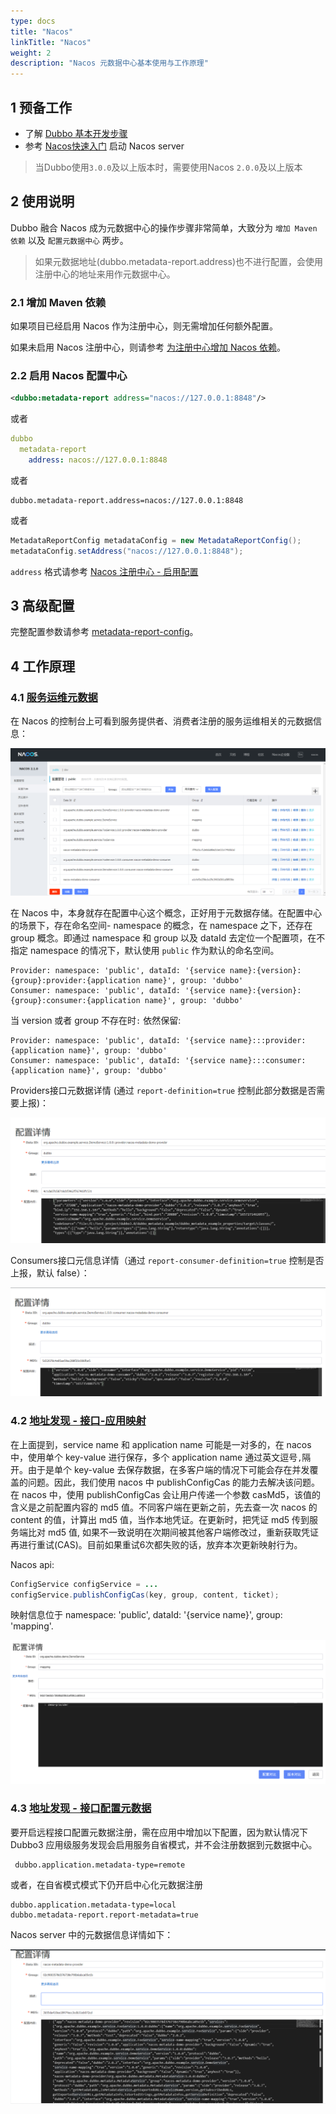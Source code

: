 ```yaml
---
type: docs
title: "Nacos"
linkTitle: "Nacos"
weight: 2
description: "Nacos 元数据中心基本使用与工作原理"
---
```


## 1 预备工作
- 了解 [Dubbo 基本开发步骤](/zh-cn/docs3-v2/java-sdk/quick-start/spring-boot/)
- 参考 [Nacos快速入门](https://nacos.io/zh-cn/docs/quick-start.html) 启动 Nacos server

> 当Dubbo使用`3.0.0`及以上版本时，需要使用Nacos `2.0.0`及以上版本

## 2 使用说明
Dubbo 融合 Nacos 成为元数据中心的操作步骤非常简单，大致分为 `增加 Maven 依赖` 以及 `配置元数据中心` 两步。
> 如果元数据地址(dubbo.metadata-report.address)也不进行配置，会使用注册中心的地址来用作元数据中心。

### 2.1 增加 Maven 依赖
如果项目已经启用 Nacos 作为注册中心，则无需增加任何额外配置。

如果未启用 Nacos 注册中心，则请参考 [为注册中心增加 Nacos 依赖](../../registry/nacos/#21-增加依赖)。

### 2.2 启用 Nacos 配置中心
```xml
<dubbo:metadata-report address="nacos://127.0.0.1:8848"/>
```

或者

```yaml
dubbo
  metadata-report
    address: nacos://127.0.0.1:8848
```

或者

```properties
dubbo.metadata-report.address=nacos://127.0.0.1:8848
```

或者

```java
MetadataReportConfig metadataConfig = new MetadataReportConfig();
metadataConfig.setAddress("nacos://127.0.0.1:8848");
```

`address` 格式请参考 [Nacos 注册中心 - 启用配置](../../registry/nacos/#22-配置并启用-nacos)

## 3 高级配置

完整配置参数请参考 [metadata-report-config](../../config/properties/#metadata-report-config)。

## 4 工作原理

### 4.1 [服务运维元数据](../overview/#2-服务运维元数据)

在 Nacos 的控制台上可看到服务提供者、消费者注册的服务运维相关的元数据信息：

![image-dubbo-metadata-nacos-1.png](/imgs/blog/dubbo-metadata-nacos-1.png)

在 Nacos 中，本身就存在配置中心这个概念，正好用于元数据存储。在配置中心的场景下，存在命名空间- namespace 的概念，在 namespace 之下，还存在 group 概念。即通过 namespace 和 group 以及 dataId 去定位一个配置项，在不指定 namespace 的情况下，默认使用 ```public``` 作为默认的命名空间。

```properties
Provider: namespace: 'public', dataId: '{service name}:{version}:{group}:provider:{application name}', group: 'dubbo'
Consumer: namespace: 'public', dataId: '{service name}:{version}:{group}:consumer:{application name}', group: 'dubbo'
```
当 version 或者 group 不存在时`:` 依然保留:
```properties
Provider: namespace: 'public', dataId: '{service name}:::provider:{application name}', group: 'dubbo'
Consumer: namespace: 'public', dataId: '{service name}:::consumer:{application name}', group: 'dubbo'
```

Providers接口元数据详情 (通过 `report-definition=true` 控制此部分数据是否需要上报)：

![image-dubbo-metadata-nacos-3.png](/imgs/blog/dubbo-metadata-nacos-3.png)

Consumers接口元信息详情（通过 `report-consumer-definition=true` 控制是否上报，默认 false）：

![image-dubbo-metadata-nacos-4.png](/imgs/blog/dubbo-metadata-nacos-4.png)

### 4.2 [地址发现 - 接口-应用映射](../overview//#11-接口---应用映射关系)
在上面提到，service name 和 application name 可能是一对多的，在 nacos 中，使用单个 key-value 进行保存，多个 application name 通过英文逗号`,`隔开。由于是单个 key-value 去保存数据，在多客户端的情况下可能会存在并发覆盖的问题。因此，我们使用 nacos 中 publishConfigCas 的能力去解决该问题。在 nacos 中，使用 publishConfigCas 会让用户传递一个参数 casMd5，该值的含义是之前配置内容的 md5 值。不同客户端在更新之前，先去查一次 nacos 的 content 的值，计算出 md5 值，当作本地凭证。在更新时，把凭证 md5 传到服务端比对 md5 值, 如果不一致说明在次期间被其他客户端修改过，重新获取凭证再进行重试(CAS)。目前如果重试6次都失败的话，放弃本次更新映射行为。

Nacos api:
```java
ConfigService configService = ...
configService.publishConfigCas(key, group, content, ticket);
```

映射信息位于 namespace: 'public', dataId: '{service name}', group: 'mapping'.

![nacos-metadata-report-service-name-mapping.png](/imgs/user/nacos-metadata-report-service-name-mapping.png)

### 4.3 [地址发现 - 接口配置元数据](../overview/#12-接口配置元数据)

要开启远程接口配置元数据注册，需在应用中增加以下配置，因为默认情况下 Dubbo3 应用级服务发现会启用服务自省模式，并不会注册数据到元数据中心。

```properties
 dubbo.application.metadata-type=remote
 ```

或者，在自省模式模式下仍开启中心化元数据注册

```properties
dubbo.application.metadata-type=local
dubbo.metadata-report.report-metadata=true
```

Nacos server 中的元数据信息详情如下：

![image-dubbo-metadata-nacos-2.png](/imgs/blog/dubbo-metadata-nacos-2.png)

